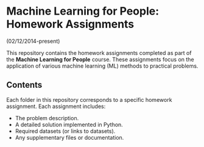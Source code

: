 # Machine Learning for People: Homework Assignments
(02/12/2014-present)

This repository contains the homework assignments completed as part of the **Machine Learning for People** course. These assignments focus on the application of various machine learning (ML) methods to practical problems.

## Contents

Each folder in this repository corresponds to a specific homework assignment. Each assignment includes:
- The problem description.
- A detailed solution implemented in Python.
- Required datasets (or links to datasets).
- Any supplementary files or documentation.

